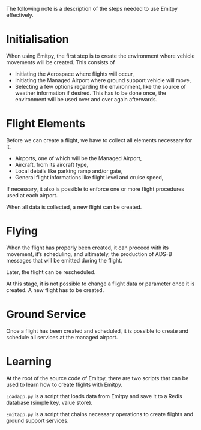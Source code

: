 The following note is a description of the steps needed to use Emitpy effectively.


# Initialisation

When using Emitpy, the first step is to create the environment where vehicle movements will be created. This consists of
- Initiating the Aerospace where flights will occur,
- Initiating the Managed Airport where ground support vehicle will move,
- Selecting a few options regarding the environment, like the source of weather information if desired.
This has to be done once, the environment will be used over and over again afterwards.

# Flight Elements

Before we can create a flight, we have to collect all elements necessary for it.
- Airports, one of which will be the Managed Airport,
- Aircraft, from its aircraft type,
- Local details like parking ramp and/or gate,
- General flight informations like flight level and cruise speed,

If necessary, it also is possible to enforce one or more flight procedures used at each airport.

When all data is collected, a new flight can be created.

# Flying

When the flight has properly been created, it can proceed with its movement, it’s scheduling, and ultimately, the production of ADS-B messages that will be emitted during the flight.

Later, the flight can be rescheduled.

At this stage, it is not possible to change a flight data or parameter once it is created. A new flight has to be created.

# Ground Service

Once a flight has been created and scheduled, it is possible to create and schedule all services at the managed airport.


# Learning

At the root of the source code of Emitpy, there are two scripts that can be used to learn how to create flights with Emitpy.

`Loadapp.py` is a script that loads data from Emitpy and save it to a Redis database (simple key, value store).

`Emitapp.py` is a script that chains necessary operations to create flights and ground support services.